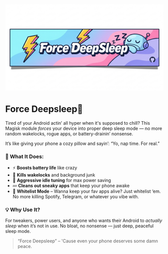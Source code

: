 ![banner](https://raw.githubusercontent.com/fuckyoustan/Force-DeepSleep/refs/heads/main/banner.png)

# **Force Deepsleep🛌**

Tired of your Android actin’ all hyper when it's supposed to chill? This Magisk module *forces* your device into proper deep sleep mode — no more random wakelocks, rogue apps, or battery-drainin’ nonsense.

It’s like giving your phone a cozy pillow and sayin’: “Yo, nap time. For real.”

### 🚀 **What It Does:**

* ⚡ **Boosts battery life** like crazy
* 🧠 **Kills wakelocks** and background junk
* 📴 **Aggressive idle tuning** for max power saving
* 💤 **Cleans out sneaky apps** that keep your phone awake
* 📝 **Whitelist Mode** – Wanna keep your fav apps alive? Just whitelist ‘em. No more killing Spotify, Telegram, or whatever you vibe with.

### 💡 Why Use It?

For tweakers, power users, and anyone who wants their Android to *actually sleep* when it’s not in use.
No bloat, no nonsense — just deep, peaceful sleep mode.

> “Force Deepsleep” – 'Cause even your phone deserves some damn peace.
